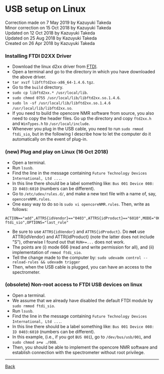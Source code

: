 # USB setup on Linux
Correction made on 7 May 2019 by Kazuyuki Takeda  
Minor correction on 15 Oct 2018 by Kazuyuki Takeda  
Updated on 12 Oct 2018 by Kazuyuki Takeda  
Updated on 25 Aug 2018 by Kazuyuki Takeda  
Created on 26 Apr 2018 by Kazuyuki Takeda

### Installing FTDI D2XX Driver
 - Download the linux d2xx driver from [FTDI](http://www.ftdichip.com/Drivers/D2XX.htm).
 - Open a terminal and go to the directory in which you have downloaded the above driver.
 - `tar xvzf libftftd2xx-x86_64-1.4.6.tgz`.
 - Go to the `build` directory.
 - `sudo cp libftd2xx.* /usr/local/lib`.
 - `sudo chmod 0755 /usr/local/lib/libftd2xx.so.1.4.6`.
 - `sudo ln -sf /usr/local/lib/libftd2xx.so.1.4.6 /usr/local/lib/libftd2xx.so`.
 - If you need to build the opencore NMR software from source, you also need to copy the header files. Go up the directory and copy `ftd2xx.h` and `WinTypes.h` to `/usr/local/include`.
 - Whenever you plug in the USB cable, you need to run `sudo rmmod ftdi_sio`, but in the following I describe how to let the computer do it automatically on the event of plug-in.

### (new) Plug and play on Linux (16 Oct 2018)
 - Open a terminal.
 - Run `lsusb`.
 - Find the line in the message containing `Future Technology Devices International, Ltd ...`.
 - In this line there should be a label something like: `Bus 001 Device 008: ID 0403:6010` (numbers can be different).
 - Go to `/etc/udev/rules.d/`, and make a new text file with a name of, say, `opencoreNMR.rules`.
 - One easy way to do so is `sudo vi opencoreNMR.rules`. Then, write as follows:
 ```
 ACTION=="add",ATTRS{idVendor}=="0403",ATTRS{idProduct}=="6010",MODE="0666",RUN+="/sbin/rmmod ftdi_sio",OPTIONS="last_rule"
 ```
 - Be sure to use `ATTRS{idVendor}` and `ATTRS{idProduct}`. Do **not** use ATTR{idVendor} and ATTR{idProduct} (note the latter does not include "S"), otherwise I found out that `RUN+=...` does not work.
 - The points are (i) mode 666 (read and write permission for all), and (ii) implementation of `rmmod ftdi_sio`.
 - Tell the change made to the computer by: `sudo udevadm control --reload-rules && udevadm trigger`
 - Then, when the USB cable is plugged, you can have an access to the spectrometer.

### (obsolete) Non-root access to FTDI USB devices on linux
 - Open a terminal.
 - We assume that we already have disabled the default FTDI module by `sudo rmmod ftdi_sio`.
 - Run `lsusb`.
 - Find the line in the message containing `Future Technology Devices International, Ltd ...`.
 - In this line there should be a label something like: `Bus 001 Device 008: ID 0403:6010` (numbers can be different).
 - In this example, (i.e., if you got `BUS 001`), go to `/dev/bus/usb/001`, and `sudo chmod a+w ./008`.
 - Then, you should be able to implement the opencore NMR software and establish connection with the spectrometer without root privilege.

- - -

[Back](../../index.md)
